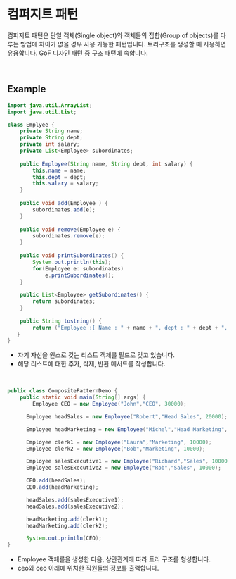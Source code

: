 # 컴퍼지트 패턴

컴퍼지트 패턴은 단일 객체(Single object)와 객체들의 집합(Group of objects)를 다루는 방법에 차이가 없을 경우 사용 가능한 패턴입니다. 트리구조를 생성할 때 사용하면 유용합니다. GoF 디자인 패턴 중 구조 패턴에 속합니다.

<br>

## Example

``` java
import java.util.ArrayList;
import java.util.List;

class Emplyee {
    private String name;
    private String dept;
    private int salary;
    private List<Employee> subordinates;
    
    public Employee(String name, String dept, int salary) {
        this.name = name;
        this.dept = dept;
        this.salary = salary;
    }
    
    public void add(Employee ) {
        subordinates.add(e);
    }
    
    public void remove(Employee e) {
        subordinates.remove(e);
    }
    
    public void printSubordinates() {
        System.out.println(this);
      	for(Employee e: subordinates)
            e.printSubordinates();
    }
    
    public List<Employee> getSubordinates() {
        return subordinates;
    }
    
    public String tostring() {
        return ("Employee :[ Name : " + name + ", dept : " + dept + ", salary :" + salary+" ]");
   }   
}
```

* 자기 자신을 원소로 갖는 리스트 객체를 필드로 갖고 있습니다.
* 해당 리스트에 대한 추가, 삭제, 반환 메서드를 작성합니다.

<br>

``` java
public class CompositePatternDemo {
    public static void main(String[] args) {
        Employee CEO = new Employee("John","CEO", 30000);

      Employee headSales = new Employee("Robert","Head Sales", 20000);

      Employee headMarketing = new Employee("Michel","Head Marketing", 20000);

      Employee clerk1 = new Employee("Laura","Marketing", 10000);
      Employee clerk2 = new Employee("Bob","Marketing", 10000);

      Employee salesExecutive1 = new Employee("Richard","Sales", 10000);
      Employee salesExecutive2 = new Employee("Rob","Sales", 10000);

      CEO.add(headSales);
      CEO.add(headMarketing);

      headSales.add(salesExecutive1);
      headSales.add(salesExecutive2);

      headMarketing.add(clerk1);
      headMarketing.add(clerk2);

      System.out.println(CEO); 
}
```

* Employee 객체를을 생성한 다음, 상관관계에 따라 트리 구조를 형성합니다.
* ceo와 ceo 아래에 위치한 직원들의 정보를 출력합니다.